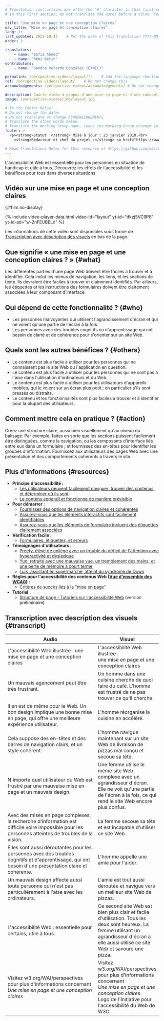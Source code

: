 ```yaml
---
# Translation instructions are after the "#" character in this first section. They are comments that do not show up in the web page. You do not need to translate the instructions after "#".
# In this first section, do not translate the words before a colon. For example, do not translate "title:". Do translate the text after "title:"

title: "Une mise en page et une conception claires"
nav_title: "Mise en page et conception claires"
lang: fr
last_updated: 2023-10-12    # Put the date of this translation YYYY-MM-DD (with month in the middle)
order: 3

translators:
    - name: "Sofia Ahmed"
    - name: "Rémi Bétin"
contributors:
    - name: "Sandra Velarde Gonzalez (ETNIC)"

permalink: /perspective-videos/layout/fr    # Add the language shortcode to the end, with no slash at the end. For example /path/to/file/fr
ref: /perspective-videos/layout/    # Do not change this
acknowledgements: /perspective-videos/acknowledgements/ # Do not change this

description: Courte vidéo à propos d'une mise en page et d'une conception claires pour l'accessibilité Web - de quoi s'agit-il, qui en bénéficie, et comment mettre cela en pratique.
image: /perspective-videos/img/layout.jpg

# In the footer below:
# Do not change the dates
# Do not translate or change ACKNOWLEDGEMENTS
# Translate the other words below.
# Translate the Working Group name. Leave the Working Group acronym in English.
footer: >
  <p><strong>Statut :</strong> Mise à jour : 23 janvier 2019.<br>
    <strong>Rédacteur et chef du projet :</strong> <a href="https://www.w3.org/People/shadi">Shadi Abou-Zahra</a>. Développé par le <a href="https://www.w3.org/WAI/EO/">Groupe de travail Éducation et Promotion</a> avec le soutien du projet <a href="https://www.w3.org/WAI/DEV/">WAI-DEV</a>, co-financé par la Commission européenne (CE). Mis à jour avec le soutien de la Fondation Ford. ACKNOWLEDGEMENTS.</p>

# Read Translations Notes for this resource at https://github.com/w3c/wai-perspective-videos#readme
---
```


L'accessibilité Web est essentielle pour les personnes en situation de handicap et utile à tous. Découvrez les effets de l'accessibilité et les bénéfices pour tous dans diverses situations.

## Vidéo sur une mise en page et une conception claires
{:#film.no-display}

{% include video-player-data.html
    video-id="layout"
    yt-id="tfkzj5VC9P8"
    yt-id-ad="w-2nFEUBELo"
%}

Les informations de cette vidéo sont disponibles sous forme de [Transcription avec description des visuels](#transcript) en bas de la page.

## Que signifie «&nbsp;une mise en page et une conception claires ?&nbsp;» {#what}

Les différentes parties d'une page Web doivent être faciles à trouver et à identifier. Cela inclut les menus de navigation, les liens, et les sections de texte. Ils devraient être faciles à trouver et clairement identifiés. Par ailleurs, les étiquettes et les instructions des formulaires doivent être clairement associées à leur composant d'interface.

## Qui dépend de cette fonctionnalité ? {#who}

-   Les personnes malvoyantes qui utilisent l'agrandissement d'écran et qui ne voient qu'une partie de l'écran à la fois.
-   Les personnes avec des troubles cognitifs ou d'apprentissage qui ont besoin de clarté et de cohérence pour s'orienter sur un site Web.

## Quels sont les autres bénéfices ? {#others}

-   Le contenu est plus facile à utiliser pour les personnes qui ne connaissent pas le site Web ou l'application en question.
-   Le contenu est plus facile à utiliser pour les personnes qui ne sont pas à l'aise dans l'utilisation d'ordinateurs et du Web.
-   Le contenu est plus facile à utiliser pour les utilisateurs d'appareils mobiles, qui le voient sur un écran plus petit&nbsp;; en particulier s'ils sont pressés ou distraits.
-   Le contenu et les fonctionnalités sont plus faciles à trouver et à identifier pour la plupart des utilisateurs.

## Comment mettre cela en pratique ? {#action}

Créez une structure claire, aussi bien visuellement qu'au niveau du balisage. Par exemple, faites en sorte que les sections puissent facilement être  distinguées, comme la navigation, ou les composants d'interface liés entre eux dans un formulaire ; et fournissez des en-têtes pour identifier les groupes d'information. Fournissez aux utilisateurs des pages Web avec une présentation et des comportements cohérents à travers le site.

## Plus d'informations {#resources}

-   **Principe d'accessibilité :**
    -   [Les utilisateurs peuvent facilement naviguer, trouver des contenus, et déterminer où ils sont](/fundamentals/accessibility-principles/#navigable)
    -   [Le contenu apparaît et fonctionne de manière prévisible](/fundamentals/accessibility-principles/#predictable)
-   **Pour démarrer :**
    -   [Fournissez des options de navigation claires et cohérentes](/tips/designing/#provide-clear-and-consistent-navigation-options) 
    -   [Assurez-vous que les éléments interactifs sont facilement identifiables](/tips/designing/#ensure-that-interactive-elements-are-easy-to-identify) 
    -   [Assurez-vous que les éléments de formulaire incluent des étiquettes clairement associées](/tips/designing/#ensure-that-form-elements-include-clearly-associated-labels) 
-   **Vérification facile :**
    -   [Formulaires, étiquettes, et erreurs](/test-evaluate/preliminary/#forms) 
-   **Témoignages d'utilisateurs :**
    -   [Preety, élève de collège avec un trouble du déficit de l'attention avec hyperactivité et dyslexique](/people-use-web/user-stories/#classroomstudent)
    -   [Yun, retraité avec une mauvaise vue, un tremblement des mains, et une perte de mémoire à court terme](/people-use-web/user-stories/#retiree)
    -   [Luis, assistant en supermarché, atteint du syndrome de Down](/people-use-web/user-stories/#supermarketassistant)
-   **Régles pour l'accessibilité des contenus Web ([Vue d'ensemble des WCAG](/standards-guidelines/wcag/)) :**
    -   [Critères de succès liés à la "mise en page"](https://www.w3.org/WAI/WCAG21/quickref/?tags=layout) 
-   **Tutoriel :**
    -   [Structure de page - Tutoriels sur l'accessibilité Web](/tutorials/page-structure/)
        (version préliminaire)

## Transcription avec description des visuels {#transcript}

 <table>
  <thead>
    <tr>
      <th width="65%">Audio</th>
      <th>Visuel</th>
    </tr>
  </thead>
  <tbody>
    <tr>
      <td>L'accessibilité Web illustrée : une mise en page et une conception claires</td>
      <td>L'accessibilité Web illustrée :<br>
        une mise en page et une conception claires</td>
    </tr>
    <tr>
      <td>Un mauvais agencement peut être très frustrant.</td>
      <td>Un homme dans une cuisine cherche de quoi faire du café. L'homme est frustré de ne pas trouver ce qu'il cherche.</td>
    </tr>
    <tr>
      <td>Il en est de même pour le Web. Un bon design implique une bonne mise en page, qui offre une meilleure expérience utilisateur.<br></td>
      <td> L'homme réorganise la cuisine en accéléré.<br></td>
    </tr>
    <tr>
      <td>Cela suppose des en-têtes et des barres de navigation clairs, et un style cohérent.<br></td>
      <td>L'homme navigue maintenant sur un site Web de livraison de pizzas mal conçu et secoue sa tête.</td>
    </tr>
    <tr>
      <td>N'importe quel utilisateur du Web est frustré par une mauvaise mise en page et un mauvais design.</td>
      <td>Une femme utilise le même site Web complexe avec un agrandisseur d'écran. Elle ne voit qu'une partie de l'écran à la fois, ce qui rend le site Web encore plus confus.</td>
    </tr>
    <tr>
      <td>Avec des mises en page complexes, la recherche d'information est difficile voire impossible pour les personnes atteintes de troubles de la vision.</td>
      <td>La femme secoue sa tête et est incapable d'utiliser ce site Web.</td>
    </tr>
    <tr>
      <td>Elles sont aussi déroutantes pour les personnes avec des troubles cognitifs et d'apprentissage, qui ont besoin d'une présentation claire et cohérente.</td>
      <td>L'homme appelle une amie pour l'aider.</td>
    </tr>
    <tr>
      <td>Un mauvais design affecte aussi toute personne qui n'est pas particulièrement à l'aise avec les ordinateurs.</td>
      <td>L'amie est tout aussi déroutée et navigue vers un meilleur site Web de pizzas.</td>
    </tr>
    <tr>
      <td>L'accessibilité Web : essentielle pour certains, utile à tous.</td>
      <td>Ce second site Web est bien plus clair et facile d'utilisation. Tous les deux sont heureux. La femme utilisant un agrandisseur d'écran a elle aussi utilisé ce site Web et savoure une pizza.</td>
    </tr>
    <tr>
      <td>Visitez w3.org/WAI/perspectives pour plus d'informations concernant <em>Une mise en page et une conception claires</em></td>
      <td>Visitez<br>
        w3.org/WAI/perspectives<br>
        pour plus d'informations concernant<br>
        <em>Une mise en page et une conception claires</em>. <br>
        Logo de l'Initiative pour l'accessibilité du Web de W3C</td>
    </tr>
  </tbody>
</table>
